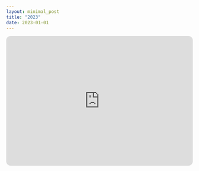 ```yaml
---
layout: minimal_post
title: "2023"
date: 2023-01-01
---
```


<iframe style="border-radius:12px" src="https://open.spotify.com/embed/playlist/4qTQia8zlnCwRxVLsIVEES?utm_source=generator" width="100%" height="352" frameBorder="0" allowfullscreen="" allow="autoplay; clipboard-write; encrypted-media; fullscreen; picture-in-picture" loading="lazy"></iframe>